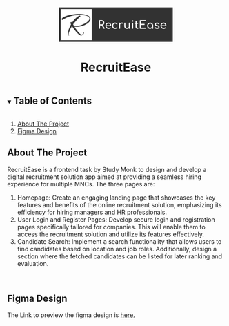 <br  />
<p  align="center">
<a href="https://github.com/DeeprajB/RecruitEase-Study-Monk">
<img src="./DesignAssets/RecruitEaseLogo.png" alt="Logo" height="80"></a>
<h1  align="center">RecruitEase</h1>
</p>

<!-- TABLE OF CONTENTS -->
<details open="open">
  <summary><h2 style="display: inline-block">Table of Contents</h2></summary>
  <ol>
    <li>
      <a href="#about-the-project">About The Project</a>
    </li>
    <li>
      <a href="#figma-design">Figma Design</a>
    </li>
  </ol>
</details>

## About The Project


RecruitEase is a frontend task by Study Monk to design and develop a digital recruitment solution app aimed at providing a seamless hiring experience for multiple MNCs.
The three pages are:
<br />
<ol>
    <li>
        Homepage: Create an engaging landing page that showcases the key features and benefits of the online recruitment solution, emphasizing its efficiency for hiring managers and HR professionals.
    </li>
    <li>
        User Login and Register Pages: Develop secure login and registration pages specifically tailored for companies. This will enable them to access the recruitment solution and utilize its features effectively.
    </li>
    <li>
        Candidate Search: Implement a search functionality that allows users to find candidates based on location and job roles. Additionally, design a section where the fetched candidates can be listed for later ranking and evaluation.
    </li>
</ol>
<br />

## Figma Design

The Link to preview the figma design is <a href="https://www.figma.com/proto/tuZrqzGFNURRM6QVIZgwGs/RecruitEase(Study-Monk)?page-id=0%3A1&type=design&node-id=3-21&viewport=340%2C-82%2C0.83&t=RRYb4wdCUrwf8CBN-1&scaling=min-zoom&starting-point-node-id=3%3A21&mode=design">here.</a>